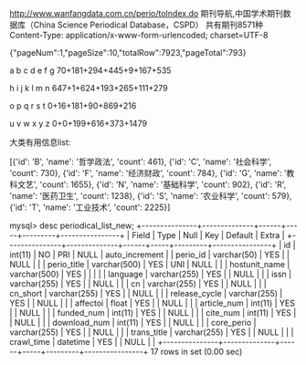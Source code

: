 http://www.wanfangdata.com.cn/perio/toIndex.do
期刊导航,中国学术期刊数据库（China Science Periodical Database，CSPD）
共有期刊8571种
Content-Type: application/x-www-form-urlencoded; charset=UTF-8

{"pageNum":1,"pageSize":10,"totalRow":7923,"pageTotal":793}


a b c d e f g
70+181+294+445+9+167+535

h i j k l m n 
647+1+624+193+265+111+279

o p q r s t
0+16+181+90+869+216

u v w x y z 
0+0+199+616+373+1479

大类有用信息list:

[{'id': 'B', 'name': '哲学政法', 'count': 461}, {'id': 'C', 'name': '社会科学', 'count': 730}, {'id': 'F', 'name': '经济财政', 'count': 784}, {'id': 'G', 'name': '教科文艺', 'count': 1655}, {'id': 'N', 'name': '基础科学', 'count': 902}, {'id': 'R', 'name': '医药卫生', 'count': 1238}, {'id': 'S', 'name': '农业科学', 'count': 579}, {'id': 'T', 'name': '工业技术', 'count': 2225}]

mysql> desc periodical_list_new;
+---------------+--------------+------+-----+---------+----------------+
| Field         | Type         | Null | Key | Default | Extra          |
+---------------+--------------+------+-----+---------+----------------+
| id            | int(11)      | NO   | PRI | NULL    | auto_increment |
| perio_id      | varchar(50)  | YES  |     | NULL    |                |
| perio_title   | varchar(500) | YES  | UNI | NULL    |                |
| hostunit_name | varchar(500) | YES  |     |         |                |
| language      | varchar(255) | YES  |     | NULL    |                |
| issn          | varchar(255) | YES  |     | NULL    |                |
| cn            | varchar(255) | YES  |     | NULL    |                |
| cn_short      | varchar(255) | YES  |     | NULL    |                |
| release_cycle | varchar(255) | YES  |     | NULL    |                |
| affectoi      | float        | YES  |     | NULL    |                |
| article_num   | int(11)      | YES  |     | NULL    |                |
| funded_num    | int(11)      | YES  |     | NULL    |                |
| cite_num      | int(11)      | YES  |     | NULL    |                |
| download_num  | int(11)      | YES  |     | NULL    |                |
| core_perio    | varchar(255) | YES  |     | NULL    |                |
| trans_title   | varchar(255) | YES  |     | NULL    |                |
| crawl_time    | datetime     | YES  |     | NULL    |                |
+---------------+--------------+------+-----+---------+----------------+
17 rows in set (0.00 sec)

